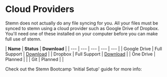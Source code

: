 # Cloud Providers

Stemn does not actually do any file syncing for you. All your files must be synced to stemn using a cloud provider such as Google Drive of Dropbox. You'll need one of these installed on your computer before you can make full use of stemn.

| **Name** | **Status** | **Download** |
| --- | --- | --- | --- | --- |
| Google Drive | Full Support | [Download](https://www.google.com/drive/download/) |
| Dropbox | Full Support | [Download](https://www.dropbox.com/downloading) |
| One Drive | Planned |  |
| Git | Planned |  |

Check out the Stemn Bootcamp 'Initial Setup' guide for more info:

